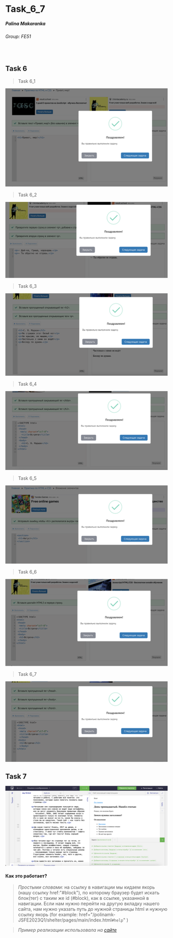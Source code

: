 # Task_6_7

##### Palina Makaranka
###### *Group: FE51*

<br/>

## Task 6

>Task 6_1

![Image alt](https://github.com/PolinaMk/Group_FE51_Homework1/raw/main/Task_6_7/screenshots/Task_6_1.png)


>Task 6_2

![Image alt](https://github.com/PolinaMk/Group_FE51_Homework1/raw/main/Task_6_7/screenshots/Task_6_2.png)


>Task 6_3

![Image alt](https://github.com/PolinaMk/Group_FE51_Homework1/raw/main/Task_6_7/screenshots/Task_6_3.png)


>Task 6_4

![Image alt](https://github.com/PolinaMk/Group_FE51_Homework1/raw/main/Task_6_7/screenshots/Task_6_4.png)


>Task 6_5

![Image alt](https://github.com/PolinaMk/Group_FE51_Homework1/raw/main/Task_6_7/screenshots/Task_6_5.png)


>Task 6_6

![Image alt](https://github.com/PolinaMk/Group_FE51_Homework1/raw/main/Task_6_7/screenshots/Task_6_6.png)


>Task 6_7

![Image alt](https://github.com/PolinaMk/Group_FE51_Homework1/raw/main/Task_6_7/screenshots/Task_6_7.png)


## Task 7

![Image alt](https://github.com/PolinaMk/Group_FE51_Homework1/raw/main/Task_6_7/screenshots/Task_7.png)


#### Как это работает?

> *Простыми словами:* на ссылку в навигации мы кидаем якорь (нашу ссылку href:"#block"), по которому браузер будет искать блок(тег) с таким же id (#block), как в ссылке, указанной в навигации. Если нам нужно перейти на другую вкладку нашего сайта, нам нужно указать путь до нужной страницы html и нужную ссылку якорь (for example: href="/polinamk-JSFE2023Q1/shelter/pages/main/index.html`#help`" )

> *Пример реализации использовала на [сайте](https://rolling-scopes-school.github.io/polinamk-JSFE2023Q1/shelter/pages/main/)*